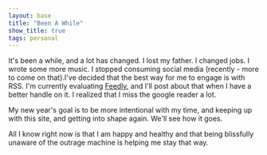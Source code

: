 ```yaml
---
layout: base
title: "Been A While"
show_title: true
tags: personal
---
```


It's been a while, and a lot has changed. I lost my father. I changed jobs. I wrote some more music. I stopped consuming social media (recently - more to come on that).I've decided that the best way for me to engage is with RSS. I'm currently evaluating <a href="https://feedly.com">Feedly</a>, and I'll post about that when I have a better handle on it. I realized that I miss the google reader a lot. 

My new year's goal is to be more intentional with my time, and keeping up with this site, and getting into shape again. We'll see how it goes.

All I know right now is that I am happy and healthy and that being blissfully unaware of the outrage machine is helping me stay that way.